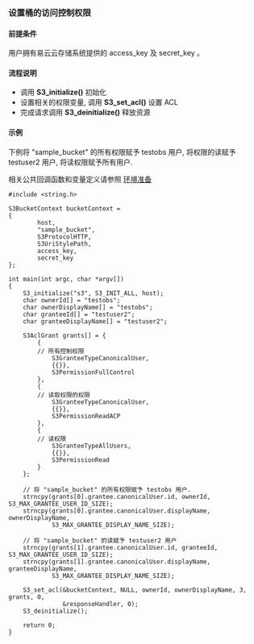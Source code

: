 ### 设置桶的访问控制权限

#### 前提条件

用户拥有易云云存储系统提供的 access_key 及 secret_key 。

#### 流程说明

* 调用 **S3_initialize()** 初始化
* 设置相关的权限变量, 调用 **S3_set_acl()** 设置 ACL
* 完成请求调用 **S3_deinitialize()** 释放资源

#### 示例

下例将 "sample_bucket" 的所有权限赋予 testobs 用户, 将权限的读赋予 testuser2 用户, 将读权限赋予所有用户.

相关公共回调函数和变量定义请参照 [环境准备](../prepare.md)
```
#include <string.h>

S3BucketContext bucketContext =
{
        host,
        "sample_bucket",
        S3ProtocolHTTP,
        S3UriStylePath,
        access_key,
        secret_key
};

int main(int argc, char *argv[])
{
    S3_initialize("s3", S3_INIT_ALL, host);
    char ownerId[] = "testobs";
    char ownerDisplayName[] = "testobs";
    char granteeId[] = "testuser2";
    char granteeDisplayName[] = "testuser2";

    S3AclGrant grants[] = {
        {
        // 所有控制权限
            S3GranteeTypeCanonicalUser,
            {{}},
            S3PermissionFullControl
        },
        {
        // 读取权限的权限
            S3GranteeTypeCanonicalUser,
            {{}},
            S3PermissionReadACP
        },
        {
        // 读权限
            S3GranteeTypeAllUsers,
            {{}},
            S3PermissionRead
        }
    };

    // 将 "sample_bucket" 的所有权限赋予 testobs 用户.
    strncpy(grants[0].grantee.canonicalUser.id, ownerId, S3_MAX_GRANTEE_USER_ID_SIZE);
    strncpy(grants[0].grantee.canonicalUser.displayName, ownerDisplayName, 
            S3_MAX_GRANTEE_DISPLAY_NAME_SIZE);

    // 将 "sample_bucket" 的读赋予 testuser2 用户
    strncpy(grants[1].grantee.canonicalUser.id, granteeId, S3_MAX_GRANTEE_USER_ID_SIZE);
    strncpy(grants[1].grantee.canonicalUser.displayName, granteeDisplayName, 
            S3_MAX_GRANTEE_DISPLAY_NAME_SIZE);

    S3_set_acl(&bucketContext, NULL, ownerId, ownerDisplayName, 3, grants, 0, 
               &responseHandler, 0);
    S3_deinitialize();
    
    return 0;
}
```
